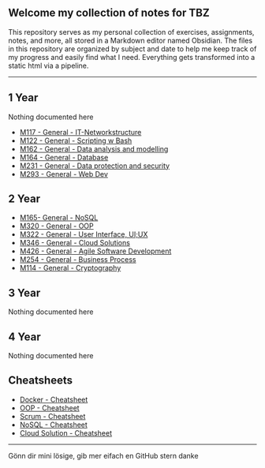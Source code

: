 ## Welcome my collection of notes for TBZ
This repository serves as my personal collection of exercises, assignments, notes, and more, all stored in a Markdown editor named Obsidian. The files in this repository are organized by subject and date to help me keep track of my progress and easily find what I need. Everything gets transformed into a static html via a pipeline.

---

## 1 Year
Nothing documented here

- [M117 - General - IT-Networkstructure](1%20Year/M117%20-%20IT-Networkstructure/M117%20-%20General%20-%20IT-Networkstructure.md)
- [M122 - General - Scripting w Bash](1%20Year/M122%20-%20Scripting%20w%20Bash/M122%20-%20General%20-%20Scripting%20w%20Bash.md)
- [M162 - General - Data analysis and modelling](1%20Year/M162%20-%20Data%20analysis%20and%20modelling/M162%20-%20General%20-%20Data%20analysis%20and%20modelling.md)
- [M164 - General - Database](1%20Year/M164%20-%20Database/M164%20-%20General%20-%20Database.md)
- [M231 - General - Data protection and security](1%20Year/M231%20-%20Data%20protection%20and%20security/M231%20-%20General%20-%20Data%20protection%20and%20security.md)
- [M293 - General - Web Dev](1%20Year/M293%20-%20Web%20Dev/M293%20-%20General%20-%20Web%20Dev.md)

## 2 Year
- [M165- General - NoSQL](2%20Year/M165%20-%20NoSQL/M165-%20General%20-%20NoSQL.md)
- [M320 - General - OOP](2%20Year/M320%20-%20OOP/M320%20-%20General%20-%20OOP.md)
- [M322 - General - User Interface, UI;UX](2%20Year/M322%20-%20UI,%20UX/M322%20-%20General%20-%20User%20Interface,%20UI;UX.md)
- [M346 - General - Cloud Solutions](2%20Year/M346%20-%20Cloud%20Solutions/M346%20-%20General%20-%20Cloud%20Solutions.md)
- [M426 - General -  Agile Software Development](2%20Year/M426%20-%20SCRUM/M426%20-%20General%20-%20%20Agile%20Software%20Development.md)
- [M254 - General - Business Process](2%20Year/M254%20-%20Business%20Process/M254%20-%20General%20-%20Business%20Process.md)
- [M114 - General - Cryptography](2%20Year/M114%20-%20Cryptography/M114%20-%20General%20-%20Cryptography.md)

## 3 Year
Nothing documented here

## 4 Year
Nothing documented here


## Cheatsheets
- [Docker - Cheatsheet](2%20Year/M347%20-%20Containers/Docker%20-%20Cheatsheet.md)
- [OOP - Cheatsheet](2%20Year/M320%20-%20OOP/OOP%20-%20Cheatsheet.md)
- [Scrum - Cheatsheet](2%20Year/M426%20-%20SCRUM/Scrum%20-%20Cheatsheet.md)
- [NoSQL - Cheatsheet](2%20Year/M165%20-%20NoSQL/NoSQL%20-%20Cheatsheet.md)
- [Cloud Solution - Cheatsheet](2%20Year/M346%20-%20Cloud%20Solutions/Cloud%20Solution%20-%20Cheatsheet.md)

---
Gönn dir mini lösige, gib mer eifach en GitHub stern danke